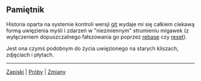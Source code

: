 ## Pamiętnik

Historia oparta na systemie kontroli wersji [git](https://git-scm.com/docs/git) wydaje mi się całkiem ciekawą formą uwięzienia myśli i zdarzeń w "niezmiennym"  strumieniu migawek (z wyłączeniem dopuszczalnego fałszowania go poprzez [rebase](https://git-scm.com/docs/git-rebase) czy [reset](https://git-scm.com/docs/git-reset)). 

Jest ona czymś podobnym do życia uwięzionego na starych kliszach, zdjęciach i płytach.


---

[Zapiski](./techniczne/zapiski.md) | [Próby](./techniczne/proby.md) | [Zmiany](./techniczne/zmiany.md)
